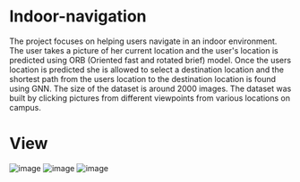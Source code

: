 # Indoor-navigation
The project focuses on helping users navigate in an indoor environment. 
The user takes a picture of her current location and the user's location is predicted using ORB (Oriented fast and rotated brief) model. Once the users location is predicted she is allowed to select a destination location and the shortest path from the users location to the destination location is found using GNN. 
The size of the dataset is around 2000 images. The dataset was built by clicking pictures from different viewpoints from various locations on campus.

# View
![image](https://github.com/Ananya7565/Indoor-navigation/assets/79797979/3aa29a75-69ea-433e-9936-74045b607f6d)
![image](https://github.com/Ananya7565/Indoor-navigation/assets/79797979/66413490-29f9-469b-a6e7-289c8805e894)
![image](https://github.com/Ananya7565/Indoor-navigation/assets/79797979/381516c2-f698-42b1-8f86-e53f7110a5ab)

